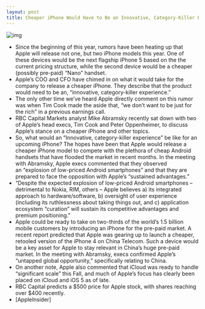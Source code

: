 ```yaml
---
layout: post
title: Cheaper iPhone Would Have to Be an Innovative, Category-Killer Experience, According to Apple
---
```

![img](http://media.idownloadblog.com/wp-content/uploads/2011/08/Steve-Jobs-in-front-iPhone-4-e1312563860767.png)
* Since the beginning of this year, rumors have been heating up that Apple will release not one, but two iPhone models this year. One of these devices would be the next flagship iPhone 5 based on the the current pricing structure, while the second device would be a cheaper (possibly pre-paid) “Nano” handset.
* Apple’s COO and CFO have chimed in on what it would take for the company to release a cheaper iPhone. They describe that the product would need to be an, “innovative, category-killer experience.”
* The only other time we’ve heard Apple directly comment on this rumor was when Tim Cook made the aside that, “we don’t want to be just for the rich” in a previous earnings call.
* RBC Capital Markets analyst Mike Abramsky recently sat down with two of Apple’s head execs, Tim Cook and Peter Oppenheimer, to discuss Apple’s stance on a cheaper iPhone and other topics.
* So, what would an “Innovative, category-killer experience” be like for an upcoming iPhone? The hopes have been that Apple would release a cheaper iPhone model to compete with the plethora of cheap Android handsets that have flooded the market in recent months. In the meeting with Abramsky, Apple execs commented that they observed an “explosion of low-priced Android smartphones” and that they are prepared to face the opposition with Apple’s “sustained advantages.”
* “Despite the expected explosion of low-priced Android smartphones – detrimental to Nokia, RIM, others – Apple believes a) its integrated approach to hardware/software, b) oversight of user experience (including its ruthlessness about taking things out, and c) application ecosystem “curation” will sustain its competitive advantages and premium positioning.”
* Apple could be ready to take on two-thirds of the world’s 1.5 billion mobile customers by introducing an iPhone for the pre-paid market. A recent report predicted that Apple was gearing up to launch a cheaper, retooled version of the iPhone 4 on China Telecom. Such a device would be a key asset for Apple to stay relevant in China’s huge pre-paid market. In the meeting with Abramsky, execs confirmed Apple’s “untapped global opportunity,” specifically relating to China.
* On another note, Apple also commented that iCloud was ready to handle “significant scale” this Fall, and much of Apple’s focus has clearly been placed on iCloud and iOS 5 as of late.
* RBC Capital predicts a $500 price for Apple stock, with shares reaching over $400 recently.
* [AppleInsider]


